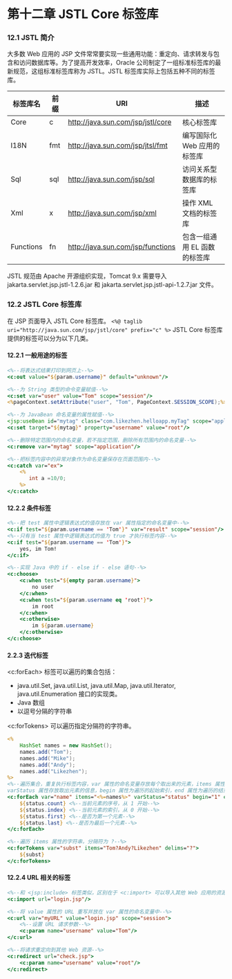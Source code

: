 # 第十二章 JSTL Core 标签库

### 12.1 JSTL 简介

大多数 Web 应用的 JSP 文件常常要实现一些通用功能：重定向、请求转发与包含和访问数据库等。为了提高开发效率，Oracle 公司制定了一组标准标签库的最新规范，这组标准标签库称为 JSTL。JSTL 标签库实际上包括五种不同的标签库。

| 标签库名  | 前缀 | URI                               | 描述                         |
| --------- | ---- | --------------------------------- | ---------------------------- |
| Core      | c    | http://java.sun.com/jsp/jstl/core | 核心标签库                   |
| I18N      | fmt  | http://java.sun.com/jsp/jtsl/fmt  | 编写国际化 Web 应用的标签库  |
| Sql       | sql  | http://java.sun.com/jsp/sql       | 访问关系型数据库的标签库     |
| Xml       | x    | http://java.sun.com/jsp/xml       | 操作 XML 文档的标签库        |
| Functions | fn   | http://java.sun.com/jsp/functions | 包含一组通用 EL 函数的标签库 |

JSTL 规范由 Apache 开源组织实现，Tomcat 9.x 需要导入 jakarta.servlet.jsp.jstl-1.2.6.jar 和 jakarta.servlet.jsp.jstl-api-1.2.7.jar 文件。

### 12.2 JSTL Core 标签库

在 JSP 页面导入 JSTL Core 标签库。
```<%@ taglib uri="http://java.sun.com/jsp/jstl/core" prefix="c" %>```
JSTL Core 标签库提供的标签可以分为以下几类。

#### 12.2.1 一般用途的标签

```jsp
<%--将表达式结果打印到网页上--%>
<c:out value="${param.username}" default="unknown"/>

<%--为 String 类型的命令变量赋值--%>
<c:set var="user" value="Tom" scope="session"/>
<%pageContext.setAttribute("user", "Tom", PageContext.SESSION_SCOPE);%>

<%--为 JavaBean 命名变量的属性赋值--%>
<jsp:useBean id="mytag" class="com.likezhen.helloapp.myTag" scope="application"/>
<c:set target="${mytag}" property="username" value="root"/>

<%--删除特定范围内的命名变量，若不指定范围，删除所有范围内的命名变量--%>
<c:remove var="mytag" scope="application"/>

<%--把标签内容中的异常对象作为命名变量保存在页面范围内--%>
<c:catch var="ex">
    <%
       int a =10/0;
    %>
</c:catch>
```

#### 12.2.2 条件标签

```jsp
<%--把 test 属性中逻辑表达式的值存放在 var 属性指定的命名变量中--%>
<c:if test="${param.username == 'Tom'}" var="result" scope="session"/>
<%--只有当 test 属性中逻辑表达式的值为 true 才执行标签内容--%>
<c:if test="${param.username == 'Tom'}">
    yes, im Tom!
</c:if>

<%--实现 Java 中的 if - else if - else 语句--%>
<c:choose>
    <c:when test="${empty param.username}">
        no user
    </c:when>
    <c:when test="${param.username eq 'root'}">
        im root
    </c:when>
    <c:otherwise>
        im ${param.username}
    </c:otherwise>
</c:choose>
```

#### 2.2.3 迭代标签

\<c:forEach\> 标签可以遍历的集合包括：
- java.util.Set, java.util.List, java.util.Map, java.util.Iterator, java.util.Enumeration 接口的实现类。
- Java 数组
- 以逗号分隔的字符串

\<c:forTokens\> 可以遍历指定分隔符的字符串。

```jsp
<%
    HashSet names = new HashSet();
    names.add("Tom");
    names.add("Mike");
    names.add("Andy");
    names.add("Likezhen");
%>
<%--遍历集合，重复执行标签内容，var 属性的命名变量存放每个取出来的元素，items 属性为待遍历的集合
varStatus 属性存放取出元素的信息，begin 属性为遍历的起始索引，end 属性为遍历的结束索引，step 属性为步长--%>
<c:forEach var="name" items="<%=names%>" varStatus="status" begin="1" end="3" step="2">
    ${status.count} <%--当前元素的序号，从 1 开始--%>
    ${status.index} <%--当前元素的索引，从 0 开始--%>
    ${status.first} <%--是否为第一个元素--%>
    ${status.last} <%--是否为最后一个元素--%>
</c:forEach>

<%--遍历 items 属性的字符串，分隔符为 ?--%>
<c:forTokens var="subst" items="Tom?Andy?Likezhen" delims="?">
    ${subst}
</c:forTokens>
```

#### 12.2.4 URL 相关的标签

```jsp
<%--和 <jsp:include> 标签类似，区别在于 <c:import> 可以导入其他 Web 应用的资源或其他网站的资源--%>
<c:import url="login.jsp"/>

<%--将 value 属性的 URL 重写并放在 var 属性的命名变量中--%>
<c:url var="myURL" value="login.jsp" scope="session">
    <%--设置 URL 请求参数--%>
    <c:param name="username" value="Tom"/>
</c:url>

<%--将请求重定向到其他 Web 资源--%>
<c:redirect url="check.jsp">
    <c:param name="username" value="root"/>
</c:redirect>
```
